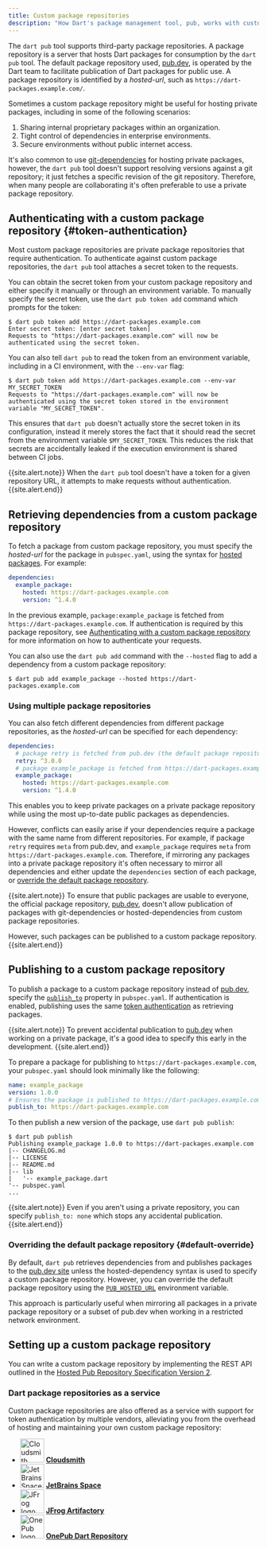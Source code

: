 ```yaml
---
title: Custom package repositories
description: "How Dart's package management tool, pub, works with custom package repositories."
---
```


The `dart pub` tool supports third-party package repositories.
A package repository is a server that hosts Dart packages
for consumption by the `dart pub` tool.
The default package repository used, [pub.dev]({{site.pub}}), 
is operated by the Dart team to 
facilitate publication of Dart packages for public use.
A package repository is identified by a
_hosted-url_, such as `https://dart-packages.example.com/`.

Sometimes a custom package repository might be useful
for hosting private packages,
including in some of the following scenarios:

1. Sharing internal proprietary packages within an organization.
2. Tight control of dependencies in enterprise environments.
3. Secure environments without public internet access.

It's also common to use [git-dependencies](/tools/pub/dependencies#git-packages) 
for hosting private packages, however, 
the `dart pub` tool doesn't support resolving versions against a git repository; 
it just fetches a specific revision of the git repository.
Therefore, when many people are collaborating
it's often preferable to use a private package repository.

## Authenticating with a custom package repository {#token-authentication}

Most custom package repositories are
private package repositories that require authentication.
To authenticate against custom package repositories,
the `dart pub` tool attaches a secret token to the requests.

You can obtain the secret token from your custom package repository
and either specify it manually or through an environment variable.
To manually specify the secret token,
use the `dart pub token add` command
which prompts for the token:

```terminal
$ dart pub token add https://dart-packages.example.com
Enter secret token: [enter secret token]
Requests to "https://dart-packages.example.com" will now be authenticated using the secret token.
```

You can also tell `dart pub` to read the token from an environment variable,
including in a CI environment, with the `--env-var` flag:

```terminal
$ dart pub token add https://dart-packages.example.com --env-var MY_SECRET_TOKEN
Requests to "https://dart-packages.example.com" will now be authenticated using the secret token stored in the environment variable "MY_SECRET_TOKEN".
```

This ensures that `dart pub` doesn't actually 
store the secret token in its configuration, 
instead it merely stores the fact that it
should read the secret from the environment variable `$MY_SECRET_TOKEN`. 
This reduces the risk that secrets are accidentally leaked
if the execution environment is shared between CI jobs.

{{site.alert.note}}
  When the `dart pub` tool doesn't have a token for a given repository URL,
  it attempts to make requests without authentication.
{{site.alert.end}}


## Retrieving dependencies from a custom package repository

To fetch a package from custom package repository,
you must specify the _hosted-url_ for the package in `pubspec.yaml`, 
using the syntax for [hosted packages](/tools/pub/dependencies#hosted-packages).
For example:

```yaml
dependencies:
  example_package:
    hosted: https://dart-packages.example.com
    version: ^1.4.0
```

In the previous example, `package:example_package` 
is fetched from `https://dart-packages.example.com`. 
If authentication is required by this package repository, 
see [Authenticating with a custom package repository](#token-authentication)
for more information on how to authenticate your requests.

You can also use the `dart pub add` command
with the `--hosted` flag to add a dependency from a custom package repository:

```terminal
$ dart pub add example_package --hosted https://dart-packages.example.com
```

### Using multiple package repositories

You can also fetch different dependencies
from different package repositories, 
as the _hosted-url_ can be specified for each dependency:

```yaml
dependencies:
  # package retry is fetched from pub.dev (the default package repository)
  retry: ^3.0.0
  # package example_package is fetched from https://dart-packages.example.com
  example_package:
    hosted: https://dart-packages.example.com
    version: ^1.4.0
```

This enables you to keep private packages on a private package repository
while using the most up-to-date public packages as dependencies. 

However, conflicts can easily arise if your dependencies require
a package with the same name from different repositories.
For example, if package `retry` requires `meta` from pub.dev, 
and `example_package` requires `meta` from `https://dart-packages.example.com`.
Therefore, if mirroring any packages into a private package repository 
it's often necessary to mirror all dependencies
and either update the `dependencies` section of each package, 
or [override the default package repository](#default-override).

{{site.alert.note}}
  To ensure that public packages are usable to everyone, 
  the official package repository, [pub.dev]({{site.pub}}),
  doesn't allow publication of packages
  with git-dependencies or hosted-dependencies from custom package repositories.

  However, such packages can be published to a custom package repository.
{{site.alert.end}}


## Publishing to a custom package repository

To publish a package to a custom package repository
instead of [pub.dev]({{site.pub}}),
specify the 
[`publish_to`](/tools/pub/pubspec#publish_to) property in `pubspec.yaml`.
If authentication is enabled,
publishing uses the same [token authentication](#token-authentication)
as retrieving packages.

{{site.alert.note}}
  To prevent accidental publication to [pub.dev]({{site.pub}})
  when working on a private package, 
  it's a good idea to specify this early in the development.
{{site.alert.end}}

To prepare a package for publishing to `https://dart-packages.example.com`,
your `pubspec.yaml` should look minimally like the following:

```yaml
name: example_package
version: 1.0.0
# Ensures the package is published to https://dart-packages.example.com
publish_to: https://dart-packages.example.com
```

To then publish a new version of the package,
use `dart pub publish`:

```terminal
$ dart pub publish
Publishing example_package 1.0.0 to https://dart-packages.example.com
|-- CHANGELOG.md
|-- LICENSE
|-- README.md
|-- lib
|   '-- example_package.dart
'-- pubspec.yaml
...
```

{{site.alert.note}}
  Even if you aren't using a private repository, 
  you can specify `publish_to: none` 
  which stops any accidental publication.
{{site.alert.end}}


### Overriding the default package repository {#default-override}

By default, `dart pub` retrieves dependencies from and publishes packages
to the [pub.dev site]({{site.pub}})
unless the hosted-dependency syntax
is used to specify a custom package repository.
However, you can override the default package repository using the
[`PUB_HOSTED_URL`](/tools/pub/environment-variables) environment variable.

This approach is particularly useful when mirroring all packages
in a private package repository or a subset of pub.dev
when working in a restricted network environment.


## Setting up a custom package repository

You can write a custom package repository by implementing
the REST API outlined in the
[Hosted Pub Repository Specification Version 2][repository-spec-v2.md].

### Dart package repositories as a service

Custom package repositories are also offered as a service
with support for token authentication by multiple vendors,
alleviating you from the overhead of hosting and maintaining
your own custom package repository:

<ul class="col3">
<li>
  <img src="/assets/img/tools/cloudsmith.svg" width="48" alt="Cloudsmith logo">
  <a href="https://help.cloudsmith.io/docs/dart-repository"><b>Cloudsmith</b></a>
</li>
<li>
  <img src="/assets/img/tools/jetbrains-space.svg" width="48" alt="JetBrains Space logo">
  <a href="https://www.jetbrains.com/help/space/dart-package-repository.html"><b>JetBrains Space</b></a>
</li>
<li>
  <img src="/assets/img/tools/jfrog.svg" width="48" alt="JFrog logo">
  <a href="https://www.jfrog.com/confluence/display/JFROG/Pub+Repositories"><b>JFrog Artifactory</b></a>
</li>
<li>
  <img src="onepub-logo.svg" width="48" alt="OnePub logo">
  <a href="https://onepub.dev"><b>OnePub Dart Repository</b></a>
</li>
</ul>


[repository-spec-v2.md]: https://github.com/dart-lang/pub/blob/master/doc/repository-spec-v2.md
